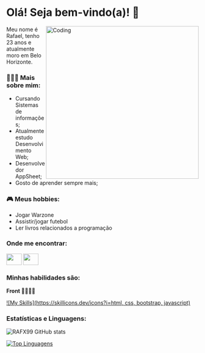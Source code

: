 <h1 align-text:"center">Olá! Seja bem-vindo(a)! 🤖</h1>
 <img align="right" alt="Coding" width="400" src="https://res.cloudinary.com/practicaldev/image/fetch/s--_AGrXPbv--/c_limit%2Cf_auto%2Cfl_progressive%2Cq_66%2Cw_880/https://res.cloudinary.com/practicaldev/image/fetch/s--sNXjzc6P--/c_limit%252Cf_auto%252Cfl_progressive%252Cq_66%252Cw_880/https://media1.tenor.com/images/0c34272909ee2a4db5606a014082312b/tenor.gif%253Fitemid%253D15828752">
 
Meu nome é Rafael, tenho 23 anos e atualmente moro em Belo Horizonte.

<p></p>
<h3> 👨🏻‍💻 Mais sobre mim: </h3>
<ul>
<li>Cursando Sistemas de informações;</li>
<li>Atualmente estudo Desenvolvimento Web;</li>
<li>Desenvolvedor AppSheet;</li>
<li>Gosto de aprender sempre mais;</li>
</ul>

<p></p>
<h3> 🎮 Meus hobbies: </h3>
<ul>
<li>Jogar Warzone</li>
<li>Assistir/jogar futebol</li>
<li>Ler livros relacionados a programação</li>
</ul>


<h3>Onde me encontrar:</h3>
<p align="left">
<a href="www.linkedin.com/in/rafael-vinícius-0b02a3209" target="blank"><img align="center" src="https://cdn.jsdelivr.net/npm/simple-icons@3.0.1/icons/linkedin.svg" alt="" height="30" width="40" /></a>
<a href="https://instagram.com/fahel_v?igshid=YmMyMTA2M2Y=" target="blank"><img align="center" src="https://cdn.jsdelivr.net/npm/simple-icons@3.0.1/icons/instagram.svg" alt="" height="30" width="40" /></a>
</p>

<h3>Minhas habilidades são:</h3>
<p><strong>Front 📲👩🏽‍💻</strong></p>

[![My Skills](https://skillicons.dev/icons?i=html, css, bootstrap, javascript)](https://skillicons.dev)




<h3>Estatísticas e Linguagens:</h3>

![RAFX99 GitHub stats](https://github-readme-stats.vercel.app/api?username=RAFX99&show_icons=true&theme=algolia)

[![Top Linguagens](https://github-readme-stats.vercel.app/api/top-langs/?username=RAFX99&layout=compact&theme=react)](https://github.com/RAFX99/github-readme-stats)
</ul>



